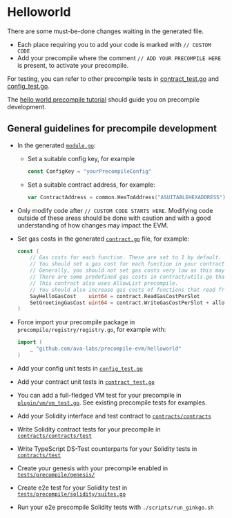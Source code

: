 # Helloworld

There are some must-be-done changes waiting in the generated file.

- Each place requiring you to add your code is marked with `// CUSTOM CODE`
- Add your precompile where the comment `// ADD YOUR PRECOMPILE HERE` is present, to activate your precompile.

For testing, you can refer to other precompile tests in [contract_test.go](contract_test.go) and [config_test.go](config_test.go).

The [hello world precompile tutorial](https://docs.avax.network/subnets/hello-world-precompile-tutorial) should guide you on precompile development.

## General guidelines for precompile development

- In the generated [`module.go`](module.go):
  - Set a suitable config key, for example

    ```go
    const ConfigKey = "yourPrecompileConfig"
    ```

  - Set a suitable contract address, for example:

    ```go
    var ContractAddress = common.HexToAddress("ASUITABLEHEXADDRESS")
    ```

- Only modify code after `// CUSTOM CODE STARTS HERE`. Modifying code outside of these areas should be done with caution and with a good understanding of how changes may impact the EVM.
- Set gas costs in the generated [`contract.go`](contract.go) file, for example:

    ```go
    const (
        // Gas costs for each function. These are set to 1 by default.
        // You should set a gas cost for each function in your contract.
        // Generally, you should not set gas costs very low as this may cause your network to be vulnerable to DoS attacks.
        // There are some predefined gas costs in contract/utils.go that you can use.
        // This contract also uses AllowList precompile.
        // You should also increase gas costs of functions that read from AllowList storage.
        SayHelloGasCost    uint64 = contract.ReadGasCostPerSlot
        SetGreetingGasCost uint64 = contract.WriteGasCostPerSlot + allowlist.ReadAllowListGasCost
    )
    ```

- Force import your precompile package in `precompile/registry/registry.go`, for example with:

    ```go
    import (
        _ "github.com/ava-labs/precompile-evm/helloworld"
    )
    ```

- Add your config unit tests in [`config_test.go`](config_test.go)
- Add your contract unit tests in [`contract_test.go`](contract_test.go)
- You can add a full-fledged VM test for your precompile in [`plugin/vm/vm_test.go`](plugin/vm/vm_test.go). See existing precompile tests for examples.
- Add your Solidity interface and test contract to [`contracts/contracts`](../contracts/contracts/)
- Write Solidity contract tests for your precompile in [`contracts/contracts/test`](../contracts/contracts/test)
- Write TypeScript DS-Test counterparts for your Solidity tests in [`contracts/test`](../contracts/test)
- Create your genesis with your precompile enabled in [`tests/precompile/genesis/`](../tests/precompile/genesis)
- Create e2e test for your Solidity test in [`tests/precompile/solidity/suites.go`](../tests/precompile/solidity/suites.go)
- Run your e2e precompile Solidity tests with `./scripts/run_ginkgo.sh`
